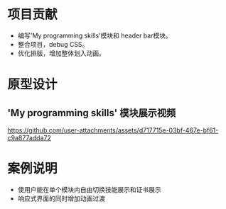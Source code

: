 # 项目贡献
- 编写'My programming skills'模块和 header bar模块。
- 整合项目，debug CSS。
- 优化排版，增加整体划入动画。

# 原型设计

## 'My programming skills' 模块展示视频

https://github.com/user-attachments/assets/d717715e-03bf-467e-bf61-c9a877adda72

# 案例说明
- 使用户能在单个模块内自由切换技能展示和证书展示
- 响应式界面的同时增加动画过渡
